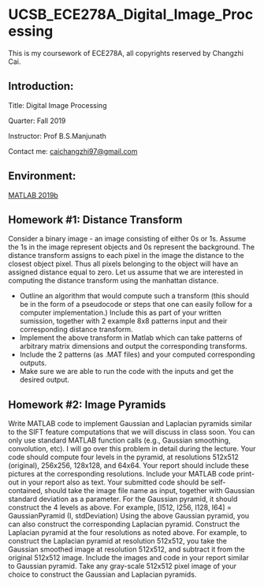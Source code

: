 # UCSB_ECE278A_Digital_Image_Processing

This is my coursework of ECE278A, all copyrights reserved by Changzhi Cai.

Introduction:
-------------
Title: Digital Image Processing

Quarter: Fall 2019

Instructor: Prof B.S.Manjunath

Contact me: caichangzhi97@gmail.com

Environment:
------------
[MATLAB 2019b](https://www.mathworks.com/products/new_products/latest_features.html?s_tid=hp_release_2019b)

Homework #1: Distance Transform
------------
Consider a binary image - an image consisting of either 0s or 1s. Assume the 1s in the image represent objects and 0s represent the background. The distance transform assigns to each pixel in the image the distance to the closest object pixel. Thus all pixels belonging to the object will have an assigned distance equal to zero. Let us assume that we are interested in computing the distance transform using the manhattan distance.
- Outline an algorithm that would compute such a transform (this should be in the form of a pseudocode or steps that one can easily follow for a computer implementation.) Include this as part of your written sumission, together with 2 example 8x8 patterns input and their corresponding distance transform.
- Implement the above transform in Matlab which can take patterns of arbitrary matrix dimensions and output the corresponding transforms. 
- Include the 2 patterns (as .MAT files) and your computed corresponding outputs.
- Make sure we are able to run the code with the inputs and get the desired output.

Homework #2: Image Pyramids
-------------
Write MATLAB code to implement Gaussian and Laplacian pyramids similar to the SIFT feature computations
that we will discuss in class soon. You can only use standard MATLAB function calls (e.g., Gaussian smoothing,
convolution, etc). I will go over this problem in detail during the lecture.
Your code should compute four levels in the pyramid, at resolutions 512x512 (original), 256x256, 128x128, and
64x64. Your report should include these pictures at the corresponding resolutions. Include your MATLAB
code print-out in your report also as text. Your submitted code should be self-contained, should take the image
file name as input, together with Gaussian standard deviation as a parameter. For the Gaussian pyramid, it
should construct the 4 levels as above. For example,
[I512, I256, I128, I64] = GaussianPyramid (I, stdDeviation)
Using the above Gaussian pyramid, you can also construct the corresponding Laplacian pyramid. Construct
the Laplacian pyramid at the four resolutions as noted above. For example, to construct the Laplacian pyramid
at resolution 512x512, you take the Gaussian smoothed image at resolution 512x512, and subtract it from the
original 512x512 image. Include the images and code in your report similar to Gaussian pyramid.
Take any gray-scale 512x512 pixel image of your choice to construct the Gaussian and Laplacian pyramids.
